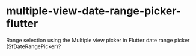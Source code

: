 # multiple-view-date-range-picker-flutter
Range selection using the Multiple view picker in Flutter date range picker (SfDateRangePicker)?
